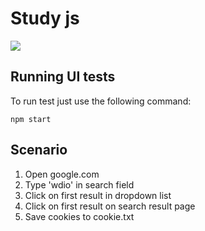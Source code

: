# Study js

<img src="https://github.com/Forfeit76/wdio-js/actions/workflows/e2e-tests/badge.svg">

## Running UI tests

To run test just use the following command:
```
npm start
```

## Scenario
1. Open google.com
1. Type 'wdio' in search field
1. Click on first result in dropdown list
1. Click on first result on search result page
1. Save cookies to cookie.txt

